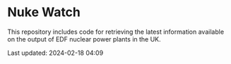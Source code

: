 # Nuke Watch

This repository includes code for retrieving the latest information available on the output of EDF nuclear power plants in the UK.

Last updated: 2024-02-18 04:09